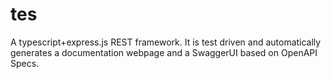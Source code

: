 # tes

A typescript+express.js REST framework.
It is test driven and automatically generates a documentation webpage and a SwaggerUI based on OpenAPI Specs.
